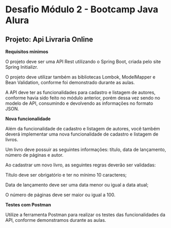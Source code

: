 # Desafio Módulo 2 - Bootcamp Java Alura
## Projeto: Api Livraria Online

**Requisitos mínimos**

O projeto deve ser uma API Rest utilizando o Spring Boot, criada pelo site Spring Initializr.

O projeto deve utilizar também as bibliotecas Lombok, ModelMapper e Bean Validation, conforme foi demonstrado durante as aulas.

A API deve ter as funcionalidades para cadastro e listagem de autores, conforme havia sido feito no módulo anterior, porém dessa vez sendo no modelo de API, consumindo e devolvendo as informações no formato JSON.

**Nova funcionalidade**

Além da funcionalidade de cadastro e listagem de autores, você também deverá implementar uma nova funcionalidade de cadastro e listagem de livros.

Um livro deve possuir as seguintes informações: título, data de lançamento, número de páginas e autor.

Ao cadastrar um novo livro, as seguintes regras deverão ser validadas:

Título deve ser obrigatório e ter no mínimo 10 caracteres;

Data de lançamento deve ser uma data menor ou igual a data atual;

O número de páginas deve ser maior ou igual a 100.

**Testes com Postman**

Utilize a ferramenta Postman para realizar os testes das funcionalidades da API, conforme demonstramos durante as aulas.

